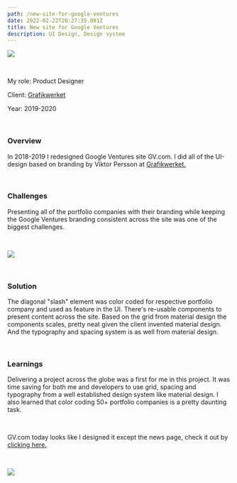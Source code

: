 ```yaml
---
path: /new-site-for-google-ventures
date: 2022-02-22T20:27:35.091Z
title: New site for Google Ventures
description: UI Design, Design system
---
```

![](https://www.jakobmagnusson.se/assets/gv-01.png)

<br />

My role: Product Designer

Client: [Grafikwerket](https://grafikwerket.com/)

Year: 2019-2020



<br />

### Overview

In 2018-2019 I redesigned Google Ventures site GV.com. I did all of the UI-design based on branding by Viktor Persson at [Grafikwerket.](https://grafikwerket.com/) 

<br />

### Challenges

Presenting all of the portfolio companies with their branding while keeping the Google Ventures branding consistent across the site was one of the biggest challenges.

<br />

![](https://www.jakobmagnusson.se/assets/gv-02.png)

<br />

### Solution

The diagonal "slash" element was color coded for respective portfolio company and used as feature in the UI. There's re-usable components to present content across the site. Based on the grid from material design the components scales, pretty neat given the client invented material design. And the typography and spacing system is as well from material design.

<br />

### Learnings

Delivering a project across the globe was a first for me in this project. It was time saving for both me and developers to use grid, spacing and typography from a well established design system like material design. I also learned that color coding 50+ portfolio companies is a pretty daunting task. 

<br />

GV.com today looks like I designed it except the news page, check it out by [clicking here.](https://www.gv.com/)

<br />

![](https://www.jakobmagnusson.se/assets/gv-03.png)